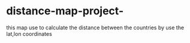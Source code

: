 # distance-map-project-
this map use to calculate the distance  between the countries by use the lat,lon coordinates 
